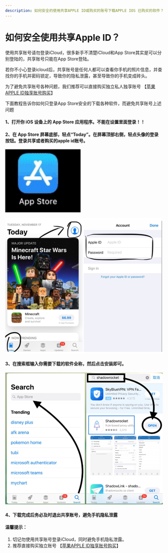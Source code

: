 ```yaml
---
description: 如何安全的使用共享APPLE ID或购买的账号下载APPLE IOS 已购买的软件？
---
```


# 如何安全使用共享Apple ID？

使用共享账号请勿登录iCloud，很多新手不清楚iCloud和App Store其实是可以分别登陆的，共享账号只能在App Store登陆。

若你不小心登录icloud后，共享账号是任何人都可以查看你手机的照片信息，并查找你的手机并密码锁定，导致你的隐私泄露，甚至导致你的手机变成砖头。

为了避免共享账号各种问题，我们推荐可以直接购买独立私人独享账号 【[苹果APPLE ID独享账号购买](https://1234.dog)】

下面教程告诉你如何只登录App Store安全的下载各种软件，而避免共享账号上述问题

#### 1、打开你 iOS 设备上的 App Store 应用程序。不能在设置里面登录！！

#### 2、在 App Store 屏幕底部，轻点“Today”。在屏幕顶部右侧，轻点头像的登录按钮。登录共享或者购买的apple id账号。

![](.gitbook/assets/app0.png)

![](<.gitbook/assets/app1 (1).png>)

#### 3、在搜索框输入你需要下载的软件全称，然后点击安装即可。

![](.gitbook/assets/gx1.png)

#### 4、下载完成后务必及时**退出共享账号**，避免手机隐私泄露





#### 温馨提示：

1. 切记勿使用共享账号登录iCloud，同时避免手机隐私泄露。
2. 推荐直接购买独立账号 【[苹果APPLE ID独享账号购买](https://1234.dog)】

